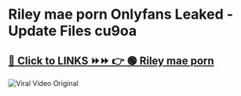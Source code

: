 
 # Riley mae porn Onlyfans Leaked - Update Files cu9oa

## <h2><a href="https://clipsfans.com/Riley_mae_porn&ref=git">🔗 Click to LINKS ⏩⏩ 👉 🟢 Riley mae porn </a></h2>

<a href="https://clipsfans.com/Riley_mae_porn&ref=git" rel="nofollow" data-target="animated-image.originalLink"><img src="https://i.ibb.co.com/xMMVF88/686577567.gif" alt="Viral Video Original" style="max-width: 100%; display: inline-block;" data-target="animated-image.originalImage"></a>


